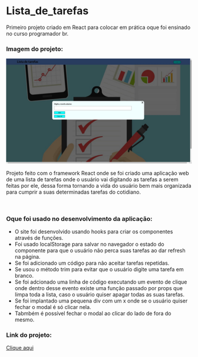 # Lista_de_tarefas
Primeiro projeto criado em React para colocar em prática oque foi ensinado no curso programador br.
<h3>Imagem do projeto:</h3>
<img src="https://github.com/sian19/Lista_de_tarefas/blob/master/src/img/img-projeto.jpg">
<p>Projeto feito com o framework React onde se foi criado uma aplicação web de uma lista de tarefas onde o usuário vai digitando as tarefas a serem feitas por ele, dessa forma tornando a vida do usuário bem mais organizada para cumprir a suas determinadas tarefas do cotidiano.</p>
</br>
<h3>Oque foi usado no desenvolvimento da aplicação:</h3>
<ul>
  <li>O site foi desenvolvido usando hooks para criar os componentes através de funções.</li>
  <li>Foi usado localStorage para salvar no navegador o estado do componente para que o usuário não perca suas tarefas ao dar refresh na página.</li>
  <li>Se foi adicionado um código para não aceitar tarefas repetidas.</li>
  <li>Se usou o método trim para evitar que o usuário digite uma tarefa em branco.</li>
  <li>Se foi adcionado uma linha de código executando um evento de clique onde dentro desse evento existe uma função passado por props
  que limpa toda a lista, caso o usuário quiser apagar todas as suas tarefas.</li>
  <li>Se foi implantado uma pequena div com um x onde se o usuário quiser fechar o modal é só clicar nela.</li>
  <li>Tabmbém é possível fechar o modal ao clicar do lado de fora do mesmo.</li>
</ul>
<h3>Link do projeto:</h3>
<a href="">Clique aqui</a>

